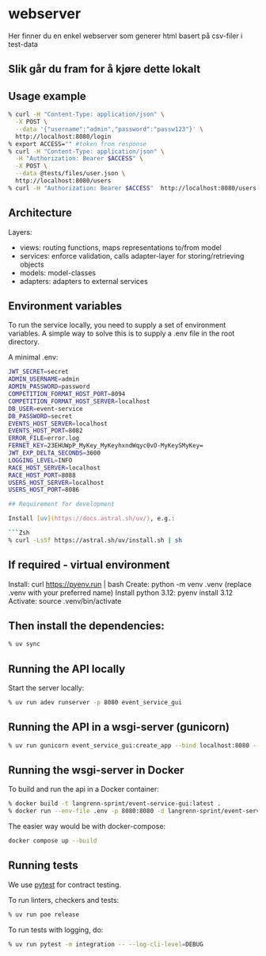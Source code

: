 # webserver

Her finner du en enkel webserver som generer html basert på csv-filer i test-data

## Slik går du fram for å kjøre dette lokalt

## Usage example

```Zsh
% curl -H "Content-Type: application/json" \
  -X POST \
  --data '{"username":"admin","password":"passw123"}' \
  http://localhost:8080/login
% export ACCESS="" #token from response
% curl -H "Content-Type: application/json" \
  -H "Authorization: Bearer $ACCESS" \
  -X POST \
  --data @tests/files/user.json \
  http://localhost:8080/users
% curl -H "Authorization: Bearer $ACCESS"  http://localhost:8080/users
```

## Architecture

Layers:

- views: routing functions, maps representations to/from model
- services: enforce validation, calls adapter-layer for storing/retrieving objects
- models: model-classes
- adapters: adapters to external services

## Environment variables

To run the service locally, you need to supply a set of environment variables. A simple way to solve this is to supply a .env file in the root directory.

A minimal .env:

```Zsh
JWT_SECRET=secret
ADMIN_USERNAME=admin
ADMIN_PASSWORD=password
COMPETITION_FORMAT_HOST_PORT=8094
COMPETITION_FORMAT_HOST_SERVER=localhost
DB_USER=event-service
DB_PASSWORD=secret
EVENTS_HOST_SERVER=localhost
EVENTS_HOST_PORT=8082
ERROR_FILE=error.log
FERNET_KEY=23EHUWpP_MyKey_MyKeyhxndWqyc0vO-MyKeySMyKey=
JWT_EXP_DELTA_SECONDS=3600
LOGGING_LEVEL=INFO
RACE_HOST_SERVER=localhost
RACE_HOST_PORT=8088
USERS_HOST_SERVER=localhost
USERS_HOST_PORT=8086

## Requirement for development

Install [uv](https://docs.astral.sh/uv/), e.g.:

```Zsh
% curl -LsSf https://astral.sh/uv/install.sh | sh
```

## If required - virtual environment

Install: curl <https://pyenv.run> | bash
Create: python -m venv .venv (replace .venv with your preferred name)
Install python 3.12: pyenv install 3.12
Activate:
source .venv/bin/activate

## Then install the dependencies:

```Zsh
% uv sync
```

## Running the API locally

Start the server locally:

```Zsh
% uv run adev runserver -p 8080 event_service_gui
```

## Running the API in a wsgi-server (gunicorn)

```Zsh
% uv run gunicorn event_service_gui:create_app --bind localhost:8080 --worker-class aiohttp.GunicornWebWorker
```

## Running the wsgi-server in Docker

To build and run the api in a Docker container:

```Zsh
% docker build -t langrenn-sprint/event-service-gui:latest .
% docker run --env-file .env -p 8080:8080 -d langrenn-sprint/event-service-gui:latest
```

The easier way would be with docker-compose:

```Zsh
docker compose up --build
```

## Running tests

We use [pytest](https://docs.pytest.org/en/latest/) for contract testing.

To run linters, checkers and tests:

```Zsh
% uv run poe release
```

To run tests with logging, do:

```Zsh
% uv run pytest -m integration -- --log-cli-level=DEBUG
```
